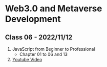 # Web3.0 and Metaverse Development

## Class 06 - 2022/11/12

1. JavaScript from Beginner to Professional
   - Chapter 01 to 06 and 13
2. [Youtube Video](https://youtu.be/J99wQRNzJfk)
